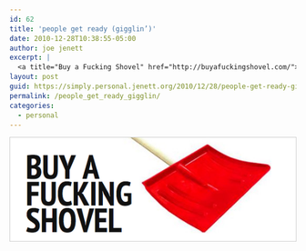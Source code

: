 ```yaml
---
id: 62
title: 'people get ready (gigglin’)'
date: 2010-12-28T10:38:55-05:00
author: joe jenett
excerpt: |
  <a title="Buy a Fucking Shovel" href="http://buyafuckingshovel.com/"><img src="../images/buy.png" alt="Buy a Fucking Shovel" style="border:none;" /></a>
layout: post
guid: https://simply.personal.jenett.org/2010/12/28/people-get-ready-gigglin/
permalink: /people_get_ready_gigglin/
categories:
  - personal
---
```

[<img src="../images/buy.png" alt="Buy a Fucking Shovel" style="border:none;" />](http://buyafuckingshovel.com/ "Buy a Fucking Shovel")